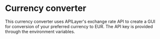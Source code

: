 # Currency converter
This currency converter uses APILayer's exchange rate API to create a GUI for conversion of your preferred currency to EUR.
The API key is provided through the environment variables.